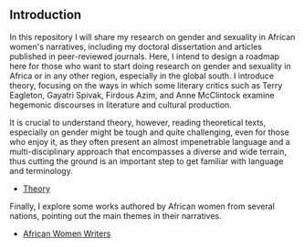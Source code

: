 ## Introduction

In this repository I will share my research on gender and sexuality in African women's narratives, including my doctoral dissertation and articles published in peer-reviewed journals. Here, I intend to design a roadmap here for those who want to start doing research on gender and sexuality in Africa or in any other region, especially in the global south. I introduce theory, focusing on the ways in which some literary critics such as Terry Eagleton, Gayatri Spivak, Firdous Azim, and Anne McClintock examine hegemonic discourses in literature and cultural production. 

It is crucial to understand theory, however, reading theoretical texts, especially on gender might be tough and quite challenging, even for those who enjoy it, as they often present an almost impenetrable language 
and a multi-disciplinary approach that
encompasses a diverse and wide terrain, thus cutting the ground is an important step to get familiar with language and terminology. 


- [Theory](https://github.com/meyresilva/AfricanWomenLit/tree/main/theory)


Finally, I explore some works authored by African women from several nations, pointing out
the main themes in their narratives.


- [African Women Writers](https://github.com/meyresilva/AfricanWomenLit/tree/main/authors)














